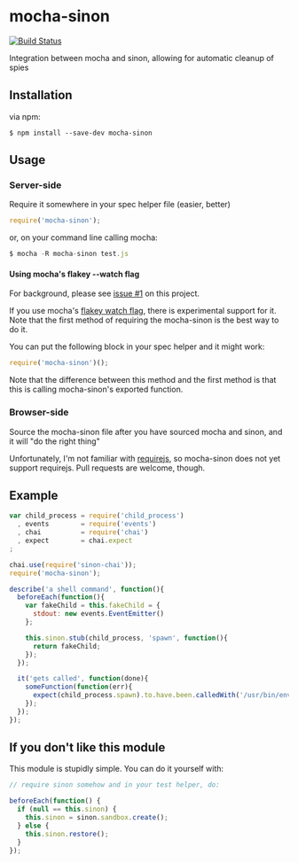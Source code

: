 mocha-sinon
====================

[![Build Status](https://secure.travis-ci.org/elliotf/mocha-sinon.png)](http://travis-ci.org/elliotf/mocha-sinon)

Integration between mocha and sinon, allowing for automatic cleanup of spies

## Installation

via npm:

```
$ npm install --save-dev mocha-sinon
```

## Usage

### Server-side

Require it somewhere in your spec helper file (easier, better)

```javascript
require('mocha-sinon');
```

or, on your command line calling mocha:

```javascript
$ mocha -R mocha-sinon test.js
```

#### Using mocha's flakey --watch flag

For background, please see [issue #1](https://github.com/elliotf/mocha-sinon/issues/1) on this project.

If you use mocha's [flakey watch flag](https://github.com/visionmedia/mocha/pull/266), there is experimental support for it.  Note that the first method of requiring the mocha-sinon is the best way to do it.

You can put the following block in your spec helper and it might work:

```javascript
require('mocha-sinon')();
```

Note that the difference between this method and the first method is that this is calling mocha-sinon's exported function.

### Browser-side

Source the mocha-sinon file after you have sourced mocha and sinon, and it will "do the right thing"

Unfortunately, I'm not familiar with [requirejs](http://requirejs.org/), so mocha-sinon does not yet support requirejs.  Pull requests are welcome, though.

## Example

```javascript
var child_process = require('child_process')
  , events        = require('events')
  , chai          = require('chai')
  , expect        = chai.expect
;

chai.use(require('sinon-chai'));
require('mocha-sinon');

describe('a shell command', function(){
  beforeEach(function(){
    var fakeChild = this.fakeChild = {
      stdout: new events.EventEmitter()
    };

    this.sinon.stub(child_process, 'spawn', function(){
      return fakeChild;
    });
  });

  it('gets called', function(done){
    someFunction(function(err){
      expect(child_process.spawn).to.have.been.calledWith('/usr/bin/env', ['rm', '-rf', '/']);
    });
  });
});
```

## If you don't like this module

This module is stupidly simple.  You can do it yourself with:

```javascript
// require sinon somehow and in your test helper, do:

beforeEach(function() {
  if (null == this.sinon) {
    this.sinon = sinon.sandbox.create();
  } else {
    this.sinon.restore();
  }
});
```
